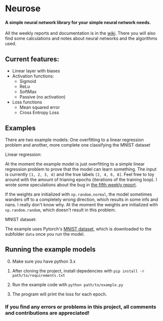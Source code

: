 # Neurose
#### A simple neural network library for your simple neural network needs.

All the weekly reports and documentation is in the [wiki](https://github.com/irenenikk/neurose/wiki). There you will also find some calculations and notes about neural networks and the algorithms used.

## Current features:
- Linear layer with biases
- Activation functions:
  - Sigmoid
  - ReLu
  - SoftMax
  - Passive (no activation)
- Loss functions
  - Mean squared error
  - Cross Entropy Loss 

## Examples

There are two example models: One overfitting to a linear regression problem and another, more complete one classifying the MNIST dataset

Linear regression:

At the moment the example model is just overfitting to a simple linear regression problem to prove that the model can learn something. The input is currently `[1, 2, 3, 4]` and the true labels `[2, 4, 6, 8]`. Feel free to toy around with the amount of trianing epochs (iterations of the training loop). I wrote some speculations about the bug in [the fifth weekly report](https://github.com/irenenikk/neurose/wiki/Weekly-report-5).

If the weights are initialized with `np.random.normal`, the model sometimes wanders off to a completely wrong direction, which results in some infs and nans. I really don't know why. At the moment the weights are initialized with `np.random.random`, which doesn't result in this problem.

MNIST dataset:

The example uses Pytorch's [MNIST dataset](https://pytorch.org/docs/master/torchvision/datasets.html#mnist), which is downloaded to the subfolder `data` once you run the model.

## Running the example models

0. Make sure you have python 3.x

1. After cloning the project, install depedencies with `pip install -r path/to/requirements.txt`

2. Run the example code with `python path/to/example.py`

3. The program will print the loss for each epoch.

### If you find any errors or problems in this project, all comments and contributions are appreciated!
